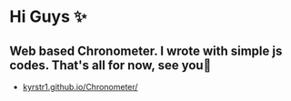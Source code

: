 # Hi Guys ✨
Web based Chronometer. I wrote with simple js codes.
That's all for now, see you👋
-
 - [ kyrstr1.github.io/Chronometer/ ](https://kyrstr1.github.io/Chronometer/) 


